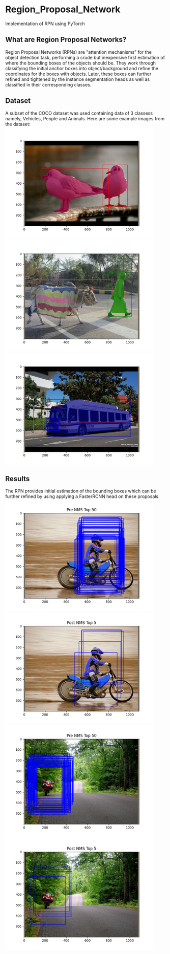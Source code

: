 # Region_Proposal_Network
Implementation of RPN using PyTorch

## What are Region Proposal Networks?
Region Proposal Networks (RPNs) are "attention mechanisms" for the object detection task, performing a crude but inexpensive first estimation of where the bounding boxes of the objects should be. They work through classifying the initial anchor boxes into object/background and refine the coordinates for the boxes with objects. Later, these
boxes can further refined and tightened by the instance segmentation heads as well as classified in their corresponding classes.

## Dataset
A subset of the COCO dataset was used containing data of 3 classess namely, Vehicles, People and Animals. Here are some example images from the dataset: <br>
<img src = "/Images/dataset_1.png" height = 350> <img src = "/Images/dataset_2.png" height = 350>
<img src = "/Images/dataset_3.png" height = 350>

## Results
The RPN provides initial estimation of the bounding boxes which can be further refined by using applying a FasterRCNN head on these proposals. <br>
<img src = "/Images/pre_NMS_1.png" height = 350> <img src = "/Images/post_NMS_1.png" height = 350>
<img src = "/Images/pre_NMS_2.png" height = 350> <img src = "/Images/post_NMS_2.png" height = 350>
